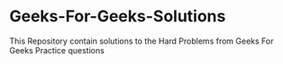 # Geeks-For-Geeks-Solutions
This Repository contain solutions to the Hard Problems from Geeks For Geeks Practice questions

